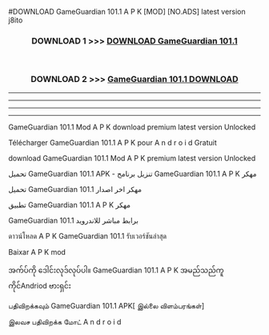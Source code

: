 #DOWNLOAD GameGuardian 101.1 A P K [MOD] [NO.ADS] latest version j8ito



<div align="center">

<h3>DOWNLOAD 1 >>> <a href="https://teeasianyam.web.app?sq=GameGuardian 101.1">DOWNLOAD GameGuardian 101.1 </a></h3><br>

<h3>DOWNLOAD 2 >>> <a href="https://teeasianyam.web.app?sq=GameGuardian 101.1 ">GameGuardian 101.1  DOWNLOAD </a></h3>

</div>


----------------------------------------------------------

----------------------------------------------------------

----------------------------------------------------------

----------------------------------------------------------


GameGuardian 101.1  Mod A P K download premium latest version Unlocked

Télécharger GameGuardian 101.1  A P K pour A n d r o i d Gratuit

download GameGuardian 101.1  Mod A P K premium latest version Unlocked

تحميل GameGuardian 101.1  APK - تنزيل برنامج GameGuardian 101.1  A P K مهكر

تحميل GameGuardian 101.1  مهكر اخر اصدار

تطبيق GameGuardian 101.1  A P K مهكر

GameGuardian 101.1  برابط مباشر للاندرويد

ดาวน์โหลด A P K GameGuardian 101.1  รับเวอร์ชันล่าสุด

Baixar A P K mod

အက်ပ်ကို ဒေါင်းလုဒ်လုပ်ပါ။ GameGuardian 101.1  A P K အမည်သည်ကူကိုင်Andriod ဗားရှင်း

பதிவிறக்கவும் GameGuardian 101.1  APK[ இல்லை விளம்பரங்கள்] 
 
இலவச பதிவிறக்க மோட் A n d r o i d



